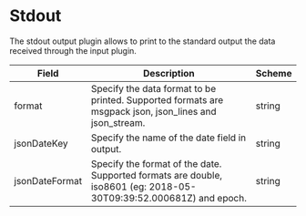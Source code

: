# Stdout

The stdout output plugin allows to print to the standard output the data received through the input plugin.


| Field | Description | Scheme |
| ----- | ----------- | ------ |
| format | Specify the data format to be printed. Supported formats are msgpack json, json_lines and json_stream. | string |
| jsonDateKey | Specify the name of the date field in output. | string |
| jsonDateFormat | Specify the format of the date. Supported formats are double,  iso8601 (eg: 2018-05-30T09:39:52.000681Z) and epoch. | string |
